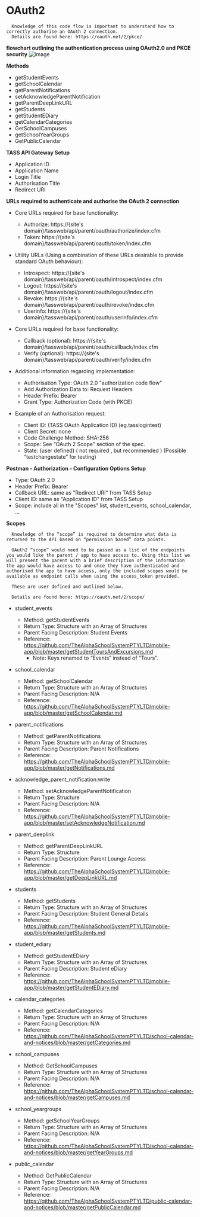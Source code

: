 # OAuth2

```
  Knowledge of this code flow is important to understand how to correctly authorise an OAuth 2 connection.
  Details are found here: https://oauth.net/2/pkce/
```

**flowchart outlining the authentication process using OAuth2.0 and PKCE security**
![image](https://user-images.githubusercontent.com/46773099/165877623-d82203d1-46e5-40f3-8faa-5e195a6045b3.png)

**Methods**

  * getStudentEvents
  * getSchoolCalendar
  * getParentNotifications
  * setAcknowledgeParentNotification
  * getParentDeepLinkURL
  * getStudents
  * getStudentEDiary
  * getCalendarCategories
  * GetSchoolCampuses
  * getSchoolYearGroups
  * GetPublicCalendar

**TASS API Gateway Setup**

- Application ID
- Application Name
- Login Title
- Authorisation Title
- Redirect URI

**URLs required to authenticate and authorise the OAuth 2 connection**

- Core URLs required for base functionality:
  - Authorize: https://{site's domain}/tassweb/api/parent/oauth/authorize/index.cfm
  - Token: https://{site's domain}/tassweb/api/parent/oauth/token/index.cfm

- Utility URLs (Using a combination of these URLs desirable to provide standard OAuth behaviour):
  - Introspect: https://{site's domain}/tassweb/api/parent/oauth/introspect/index.cfm
  - Logout: https://{site's domain}/tassweb/api/parent/oauth/logout/index.cfm
  - Revoke: https://{site's domain}/tassweb/api/parent/oauth/revoke/index.cfm
  - Userinfo: https://{site's domain}/tassweb/api/parent/oauth/userinfo/index.cfm

- Core URLs required for base functionality:
  - Callback (optional): https://{site's domain}/tassweb/api/parent/oauth/callback/index.cfm
  - Verify (optional): https://{site's domain}/tassweb/api/parent/oauth/verify/index.cfm

- Additional information regarding implementation:
  - Authorisation Type: OAuth 2.0 "authorization code flow"
  - Add Authorization Data to: Request Headers
  - Header Prefix: Bearer
  - Grant Type: Authorization Code (with PKCE)

- Example of an Authorisation request:
  - Client ID: (TASS OAuth Application ID) (eg.tasslogintest)
  - Client Secret: none
  - Code Challenge Method: SHA-256
  - Scope: See “OAuth 2 Scope” section of the spec.
  - State: (user defined) ( not required , but recommended )  (Possible “testchangestate” for testing)

**Postman - Authorization - Configuration Options Setup**

- Type: OAuth 2.0
- Header Prefix: Bearer
- Callback URL: same as "Redirect URI" from TASS Setup
- Client ID: same as "Application ID" from TASS Setup
- Scope: include all in the "Scopes" list, student_events, school_calendar, ...

**Scopes**
```
  Knowledge of the “scope” is required to determine what data is returned to the API based on “permission based” data points.  

  OAuth2 “scope” would need to be passed as a list of the endpoints you would like the parent / app to have access to. Using this list we will present the parent with a brief description of the information the app would have access to and once they have authenticated and authorised the app to have access, only the included scopes would be available as endpoint calls when using the access_token provided.

  These are user defined and outlined below.

  Details are found here: https://oauth.net/2/scope/
```
  * student_events
    - Method: getStudentEvents
    - Return Type: Structure with an Array of Structures
    - Parent Facing Description: Student Events
    - Reference: https://github.com/TheAlphaSchoolSystemPTYLTD/mobile-app/blob/master/getStudentToursAndExcursions.md
      - Note: Keys renamed to “Events” instead of “Tours”.

  * school_calendar
    - Method: getSchoolCalendar
    - Return Type: Structure with an Array of Structures
    - Parent Facing Description: N/A
    - Reference: https://github.com/TheAlphaSchoolSystemPTYLTD/mobile-app/blob/master/getSchoolCalendar.md

  * parent_notifications
    - Method: getParentNotifications
    - Return Type: Structure with an Array of Structures
    - Parent Facing Description: Parent Notifications
    - Reference: https://github.com/TheAlphaSchoolSystemPTYLTD/mobile-app/blob/master/getNotifications.md

  * acknowledge_parent_notification:write
    - Method: setAcknowledgeParentNotification
    - Return Type: Structure
    - Parent Facing Description: N/A
    - Reference: https://github.com/TheAlphaSchoolSystemPTYLTD/mobile-app/blob/master/setAcknowledgeNotification.md

  * parent_deeplink
    - Method: getParentDeepLinkURL
    - Return Type: Structure
    - Parent Facing Description: Parent Lounge Access
    - Reference: https://github.com/TheAlphaSchoolSystemPTYLTD/mobile-app/blob/master/getDeepLinkURL.md 

  * students
    - Method: getStudents
    - Return Type: Structure with an Array of Structures
    - Parent Facing Description: Student General Details
    - Reference: https://github.com/TheAlphaSchoolSystemPTYLTD/mobile-app/blob/master/getStudents.md

  * student_ediary
    - Method: getStudentEDiary
    - Return Type: Structure with an Array of Structures
    - Parent Facing Description: Student eDiary
    - Reference: https://github.com/TheAlphaSchoolSystemPTYLTD/mobile-app/blob/master/getStudentEDiary.md

  * calendar_categories
    - Method: getCalendarCategories
    - Return Type: Structure with an Array of Structures
    - Parent Facing Description: N/A
    - Reference: https://github.com/TheAlphaSchoolSystemPTYLTD/school-calendar-and-notices/blob/master/getCategories.md

  * school_campuses
    - Method: GetSchoolCampuses
    - Return Type: Structure with an Array of Structures
    - Parent Facing Description: N/A
    - Reference: https://github.com/TheAlphaSchoolSystemPTYLTD/school-calendar-and-notices/blob/master/getCampuses.md

  * school_yeargroups
    - Method: getSchoolYearGroups
    - Return Type: Structure with an Array of Structures
    - Parent Facing Description: N/A
    - Reference: https://github.com/TheAlphaSchoolSystemPTYLTD/school-calendar-and-notices/blob/master/getYearGroups.md

  * public_calendar
    - Method: GetPublicCalendar
    - Return Type: Structure with an Array of Structures
    - Parent Facing Description: N/A
    - Reference: https://github.com/TheAlphaSchoolSystemPTYLTD/public-calendar-and-notices/blob/master/getPublicCalendar.md


